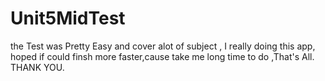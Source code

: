 # Unit5MidTest
the Test was Pretty Easy and cover alot of subject , I really doing this app, hoped if could finsh more faster,cause take me long time to do ,That's All.
THANK YOU.
